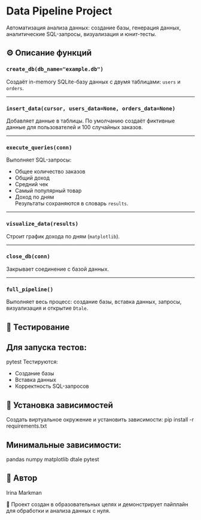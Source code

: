 # Data Pipeline Project

Автоматизация анализа данных: создание базы, генерация данных, аналитические SQL-запросы, визуализация и юнит-тесты.

## ⚙️ Описание функций

### `create_db(db_name="example.db")`
Создаёт in-memory SQLite-базу данных с двумя таблицами: `users` и `orders`.

---

### `insert_data(cursor, users_data=None, orders_data=None)`
Добавляет данные в таблицы. По умолчанию создаёт фиктивные данные для пользователей и 100 случайных заказов.

---

### `execute_queries(conn)`
Выполняет SQL-запросы:
- Общее количество заказов
- Общий доход
- Средний чек
- Самый популярный товар
- Доход по дням  
Результаты сохраняются в словарь `results`.

---

### `visualize_data(results)`
Строит график дохода по дням (`matplotlib`).

---

### `close_db(conn)`
Закрывает соединение с базой данных.

---

### `full_pipeline()`
Выполняет весь процесс: создание базы, вставка данных, запросы, визуализация и открытие `Dtale`.

## 🧪 Тестирование

## Для запуска тестов:
pytest
Тестируются:
- Создание базы
- Вставка данных
- Корректность SQL-запросов

## 🧰 Установка зависимостей
Создать виртуальное окружение и установить зависимости:
pip install -r requirements.txt

## Минимальные зависимости:
pandas
numpy
matplotlib
dtale
pytest

## 📝 Автор
Irina Markman

📌 Проект создан в образовательных целях и демонстрирует пайплайн для обработки и анализа данных с нуля.
